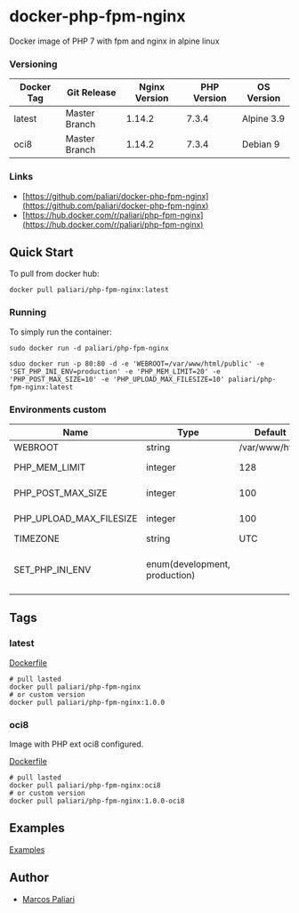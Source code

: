 # docker-php-fpm-nginx
Docker image of PHP 7 with fpm and nginx in alpine linux


### Versioning
| Docker Tag | Git Release | Nginx Version | PHP Version | OS Version |
|-----|-------|-----|--------|--------|
| latest | Master Branch |1.14.2 | 7.3.4 | Alpine 3.9 |
| oci8 | Master Branch |1.14.2 | 7.3.4 | Debian 9 |

### Links
- [https://github.com/paliari/docker-php-fpm-nginx](https://github.com/paliari/docker-php-fpm-nginx)
- [https://hub.docker.com/r/paliari/php-fpm-nginx](https://hub.docker.com/r/paliari/php-fpm-nginx)

## Quick Start
To pull from docker hub:
```
docker pull paliari/php-fpm-nginx:latest
```
### Running
To simply run the container:
```
sudo docker run -d paliari/php-fpm-nginx

sduo docker run -p 80:80 -d -e 'WEBROOT=/var/www/html/public' -e 'SET_PHP_INI_ENV=production' -e 'PHP_MEM_LIMIT=20' -e 'PHP_POST_MAX_SIZE=10' -e 'PHP_UPLOAD_MAX_FILESIZE=10' paliari/php-fpm-nginx:latest
```

### Environments custom
| Name | Type | Default | Info | 
|-----|-----|-----|-----|
| WEBROOT | string | /var/www/html | Set custom webroot |
| PHP_MEM_LIMIT | integer | 128 | Define PHP memory limit in MB |
| PHP_POST_MAX_SIZE | integer | 100 | Define PHP post max size in MB |
| PHP_UPLOAD_MAX_FILESIZE | integer | 100 | Define PHP upload max filesize in MB |
| TIMEZONE | string | UTC | Set custom timezone |
| SET_PHP_INI_ENV | enum(development, production) | | If defined, create /usr/local/etc/php/php.ini (recommended in production) |

## Tags

### latest

[Dockerfile](https://github.com/paliari/docker-php-fpm-nginx/blob/master/nginx/Dockerfile)

```
# pull lasted
docker pull paliari/php-fpm-nginx
# or custom version
docker pull paliari/php-fpm-nginx:1.0.0
```

### oci8

Image with PHP ext oci8 configured.

[Dockerfile](https://github.com/paliari/docker-php-fpm-nginx/blob/master/oci8/Dockerfile)

```
# pull lasted
docker pull paliari/php-fpm-nginx:oci8
# or custom version
docker pull paliari/php-fpm-nginx:1.0.0-oci8
```

## Examples

[Examples](https://github.com/paliari/docker-php-fpm-nginx/tree/master/examples)


Author
-------

-	[Marcos Paliari](http://paliari.com.br)
